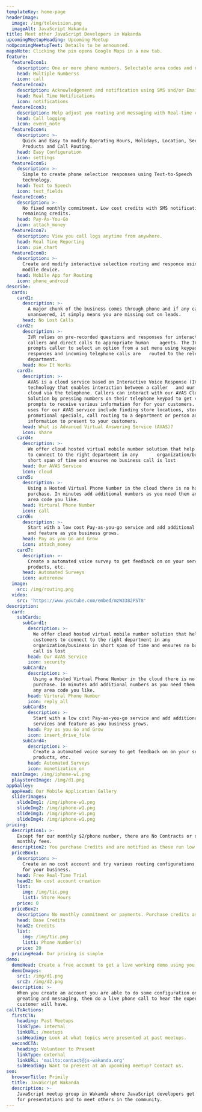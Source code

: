 ```yaml
---
templateKey: home-page
headerImage:
  image: /img/television.png
  imageAlt: JavaScript Wakanda
title: Meet other JavaScript Developers in Wakanda
upcomingMeetupHeading: Upcoming Meetup
noUpcomingMeetupText: Details to be announced.
mapsNote: Clicking the pin opens Google Maps in a new tab.
feature:
  featureIcon1:
    description: One or more phone numbers. Selectable area codes and numbers.
    head: Multiple Numberss
    icon: call
  featureIcon2:
    description: Acknowledgement and notification using SMS and/or Email.
    head: Real Time Notifications
    icon: notifications
  featureIcon3:
    description: Help adjust you routing and messaging with Real-time call logging reports.
    head: Call logging
    icon: event_note
  featureIcon4:
    description: >-
      Quick and Easy to modify Operating Hours, Holidays, Location, Services,
      Products and Call Routing.
    head: Easy Configuration
    icon: settings
  featureIcon5:
    description: >-
      Simple to create phone selection responses using Text-to-Speech
      technology.
    head: Text to Speech
    icon: text_fields
  featureIcon6:
    description: >-
      No fixed monthly commitment. Low cost credits with SMS notification on
      remaining credits.
    head: Pay-As-You-Go
    icon: attach_money
  featureIcon7:
    description: View you call logs anytime from anywhere.
    head: Real Tine Reporting
    icon: pie_chart
  featureIcon8:
    description: >-
      Create and modify interactive selection routing amd responce using your
      modile device.
    head: Mobile App for Routing
    icon: phone_android
describe:
  cards:
    card1:
      description: >-
        A major chunk of the business comes through phone and if any call goes
        unanswered, it simply means you are missing out on leads.
      head: No Lost Calls
    card2:
      description: >-
        IVR relies on pre-recorded questions and responses for interacting with
        callers and direct calls to appropriate human    agents. The IVR system
        prompts caller to select an option from a set menu using keypad
        responses and incoming telephone calls are   routed to the relevant
        department.
      head: How It Works
    card3:
      description: >-
        AVAS is a cloud service based on Interactive Voice Response (IVS)
        technology that enables interaction between a caller   and our AVAS
        cloud via the telephone. Callers can interact with our AVAS Cloud
        Solution by pressing numbers on their telephone keypad to get voice
        prompts to receive various information for for your customers. Common
        uses for our AVAS service include finding store locations, store hours,
        promotional specials, call routing to a department or person and other
        information to present to your customers.
      head: What is Advanced Virtual Answering Service (AVAS)?
      icon: share
    card4:
      description: >-
        We offer cloud hosted virtual mobile number solution that help customers
        to connect to the right department in any       organization/business in
        short span of time and ensures no business call is lost
      head: Our AVAS Service
      icon: cloud
    card5:
      description: >-
        Using a Hosted Virtual Phone Number in the cloud there is no hardware
        purchase. In minutes add additional numbers as you need them and in any
        area code you like.
      head: Virtural Phone Number
      icon: call
    card6:
      description: >-
        Start with a low cost Pay-as-you-go service and add additional services
        and feature as you business grows.
      head: Pay as you Go and Grow
      icon: attach_money
    card7:
      description: >-
        Create a automated voice survey to get feedback on on your service,
        products, etc.
      head: Automated Surveys
      icon: autorenew
  image:
    src: /img/routing.png
  video:
    src: 'https://www.youtube.com/embed/mzW3382PST8'
description:
  card:
    subCards:
      subCard1:
        description: >-
          We offer cloud hosted virtual mobile number solution that help
          customers to connect to the right department in any
          organization/business in short span of time and ensures no business
          call is lost
        head: Our AVAS Service
        icon: security
      subCard2:
        description: >-
          Using a Hosted Virtual Phone Number in the cloud there is no hardware
          purchase. In minutes add additional numbers as you need them and in
          any area code you like.
        head: Virtural Phone Number
        icon: reply_all
      subCard3:
        description: >-
          Start with a low cost Pay-as-you-go service and add additional
          services and feature as you business grows.
        head: Pay as you Go and Grow
        icon: insert_drive_file
      subCard4:
        description: >-
          Create a automated voice survey to get feedback on on your service,
          products, etc.
        head: Automated Surveys
        icon: monetization_on
  mainImage: /img/iphone-w1.png
  playstoreImage: /img/d1.png
appGalley:
  appHead: Our Mobile Application Gallery
  sliderImages:
    slideImg1: /img/iphone-w1.png
    slideImg2: /img/iphone-w1.png
    slideImg3: /img/iphone-w1.png
    slideImg4: /img/iphone-w1.png
pricing:
  description1: >-
    Except for our monthly $2/phone number, there are No Contracts or other
    monthly fees.
  description2: You purchase Credits and are notified as these run low.
  priceBox1:
    description: >-
      Create an no cost account and try various routing configurations modified
      for your business.
    head: Free Real-Time Trial
    head2: No cost account creation
    list:
      img: /img/tic.png
      list1: Store Hours
    price: 0
  priceBox2:
    description: No monthly commitment or payments. Purchase credits as you need them.
    head: Base Credits
    head2: Credits
    list:
      img: /img/tic.png
      list1: Phone Number(s)
    price: 20
  pricingHead: Our pricing is simple
demo:
  demoHead: Create a free account to get a live working demo using you phone.
  demoImages:
    src1: /img/d1.png
    src2: /img/d2.png
  description: >-
    When you create an account you are able to do some configuration on the
    greating and messaging, then do a live phone call to hear the experience you
    customer will have.
callToActions:
  firstCTA:
    heading: Past Meetups
    linkType: internal
    linkURL: /meetups
    subHeading: Look at what topics were presented at past meetups.
  secondCTA:
    heading: Volunteer to Present
    linkType: external
    linkURL: 'mailto:contact@js-wakanda.org'
    subHeading: Want to present at an upcoming meetup? Contact us.
seo:
  browserTitle: Primily
  title: JavaScript Wakanda
  description: >-
    JavaScript meetup group in Wakanda where JavaScript developers get together
    for presentations and to meet others in the community.
---
```


